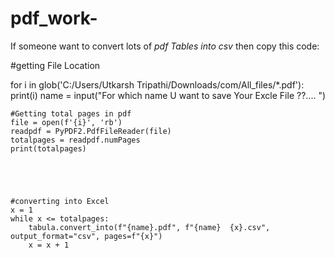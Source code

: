 # pdf_work-

If someone want to convert lots of *pdf Tables into csv* then copy this code: 



#getting File Location

for i in glob('C:/Users/Utkarsh Tripathi/Downloads/com/All_files/*.pdf'):
    print(i)
    name = input("For which name U want to save Your Excle File ??.... ")

    
    
    
    #Getting total pages in pdf 
    file = open(f'{i}', 'rb')
    readpdf = PyPDF2.PdfFileReader(file)
    totalpages = readpdf.numPages
    print(totalpages)
    
    
    
    
    
    #converting into Excel
    x = 1
    while x <= totalpages:
        tabula.convert_into(f"{name}.pdf", f"{name}  {x}.csv", output_format="csv", pages=f"{x}")
        x = x + 1

